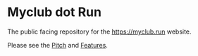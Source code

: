 # Myclub dot Run

The public facing repository for the  https://myclub.run website.

Please see the [Pitch](docs/pitch.md) and [Features](docs/features.md). 



